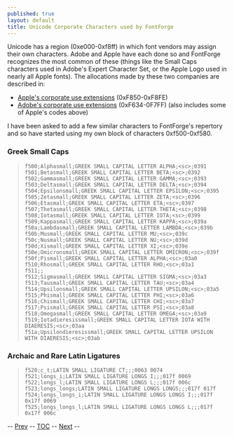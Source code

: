 ```yaml
---
published: true
layout: default
title: Unicode Corporate Characters used by FontForge
---
```



Unicode has a region (0xe000-0xf8ff) in which font vendors may assign
their own characters. Adobe and Apple have each done so and FontForge
recognizes the most common of these (things like the Small Caps
characters used in Adobe's Expert Character Set, or the Apple Logo used
in nearly all Apple fonts). The allocations made by these two companies
are described in:

-   [Apple's corporate use
    extensions](http://www.unicode.org/Public/MAPPINGS/VENDORS/APPLE/CORPCHAR.TXT)
    (0xF850-0xF8FE)
-   [Adobe's corporate use
    extensions](http://partners.adobe.com/asn/tech/type/corporateuse.txt)
    (0xF634-0F7FF) (also includes some of Apple's codes above)

I have been asked to add a few similar characters to FontForge's
repertory and so have started using my own block of characters
0xf500-0xf580.

### Greek Small Caps

>     f500;Alphasmall;GREEK SMALL CAPITAL LETTER ALPHA;<sc>;0391
>     f501;Betasmall;GREEK SMALL CAPITAL LETTER BETA;<sc>;0392
>     f502;Gammasmall;GREEK SMALL CAPITAL LETTER GAMMA;<sc>;0393
>     f503;Deltasmall;GREEK SMALL CAPITAL LETTER DELTA;<sc>;0394
>     f504;Epsilonsmall;GREEK SMALL CAPITAL LETTER EPSILON;<sc>;0395
>     f505;Zetasmall;GREEK SMALL CAPITAL LETTER ZETA;<sc>;0396
>     f506;Etasmall;GREEK SMALL CAPITAL LETTER ETA;<sc>;0397
>     f507;Thetasmall;GREEK SMALL CAPITAL LETTER THETA;<sc>;0398
>     f508;Iotasmall;GREEK SMALL CAPITAL LETTER IOTA;<sc>;0399
>     f509;Kappasmall;GREEK SMALL CAPITAL LETTER KAPPA;<sc>;039a
>     f50a;Lambdasmall;GREEK SMALL CAPITAL LETTER LAMBDA;<sc>;039b
>     f50b;Musmall;GREEK SMALL CAPITAL LETTER MU;<sc>;039c
>     f50c;Nusmall;GREEK SMALL CAPITAL LETTER NU;<sc>;039d
>     f50d;Xismall;GREEK SMALL CAPITAL LETTER XI;<sc>;039e
>     f50e;Omicronsmall;GREEK SMALL CAPITAL LETTER OMICRON;<sc>;039f
>     f50f;Pismall;GREEK SMALL CAPITAL LETTER ALPHA;<sc>;03a0
>     f510;Rhosmall;GREEK SMALL CAPITAL LETTER RHO;<sc>;03a1
>     f511;;
>     f512;Sigmasmall;GREEK SMALL CAPITAL LETTER SIGMA;<sc>;03a3
>     f513;Tausmall;GREEK SMALL CAPITAL LETTER TAU;<sc>;03a4
>     f514;Upsilonsmall;GREEK SMALL CAPITAL LETTER UPSILON;<sc>;03a5
>     f515;Phismall;GREEK SMALL CAPITAL LETTER PHI;<sc>;03a6
>     f516;Chismall;GREEK SMALL CAPITAL LETTER CHI;<sc>;03a7
>     f517;Psismall;GREEK SMALL CAPITAL LETTER PSI;<sc>;03a8
>     f518;Omegasmall;GREEK SMALL CAPITAL LETTER OMEGA;<sc>;03a9
>     f519;Iotadieresissmall;GREEK SMALL CAPITAL LETTER IOTA WITH DIAERESIS;<sc>;03aa
>     f51a;Upsilondieresissmall;GREEK SMALL CAPITAL LETTER UPSILON WITH DIAERESIS;<sc>;03ab

### Archaic and Rare Latin Ligatures

>     f520;c_t;LATIN SMALL LIGATURE CT;;;0063 0074
>     f521;longs_i;LATIN SMALL LIGATURE LONGS I;;;017f 0069
>     f522;longs_l;LATIN SMALL LIGATURE LONGS L;;;017f 006c
>     f523;longs_longs;LATIN SMALL LIGATURE LONGS LONGS;;;017f 017f
>     f524;longs_longs_i;LATIN SMALL LIGATURE LONGS LONGS I;;;017f 0x17f 0069
>     f525;longs_longs_l;LATIN SMALL LIGATURE LONGS LONGS L;;;017f 0x17f 006c

-- [Prev](../bezier/) -- [TOC](overview.html) --
[Next](sfds/index.html) --
